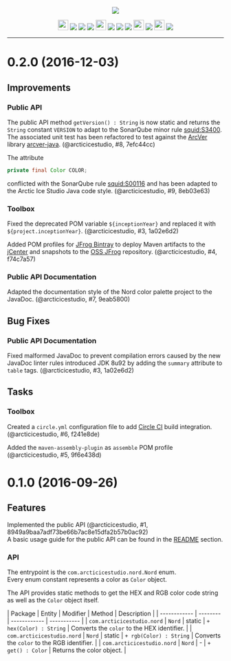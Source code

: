 <p align="center"><img src="https://cdn.rawgit.com/arcticicestudio/nord-java/develop/src/main/assets/nord-java-banner.svg"/></p>

<p align="center"><img src="https://assets-cdn.github.com/favicon.ico" width=24 height=24/> <a href="https://github.com/arcticicestudio/nord-java/releases/latest"><img src="https://img.shields.io/github/release/arcticicestudio/nord-java.svg"/></a> <a href="https://github.com/arcticicestudio/nord-java/releases/latest"><img src="https://img.shields.io/badge/pre--release---_-blue.svg"/></a> <a href="https://github.com/arcticicestudio/nord/releases/tag/v0.2.0"><img src="https://img.shields.io/badge/Nord-0.2.0-blue.svg"/></a> <img src="http://central.sonatype.org/favicon.ico" width=24 height=24/> <a href="http://search.maven.org/#search%7Cgav%7C1%7Cg%3A%22com.arcticicestudio%22%20AND%20a%3A%22nord-java%22"><img src="https://img.shields.io/maven-central/v/com.arcticicestudio/nord-java.svg"/></a> <img src="https://oss.sonatype.org/favicon.ico"/> <a href="https://oss.sonatype.org/content/repositories/snapshots/com/arcticicestudio/nord-java"><img src="https://img.shields.io/badge/snapshot-0.2.0--SNAPSHOT-blue.svg"/></a> <img src="https://bintray.com/favicon.ico" width=24 height=24/> <a href='https://bintray.com/arcticicestudio/Nord/nord-java/_latestVersion'><img src='https://api.bintray.com/packages/arcticicestudio/Nord/nord-java/images/download.svg'></a> <img src="https://oss.jfrog.org/webapp/images/favicon.40285.ico" width=24 height=24/> <a href="https://oss.jfrog.org/webapp/#/artifacts/browse/tree/General/oss-snapshot-local/com/arcticicestudio/nord-java"><img src="https://img.shields.io/badge/artifactory-0.2.0--SNAPSHOT-green.svg"/></a></p>

---

# 0.2.0 (2016-12-03)
## Improvements
### Public API
The public API method `getVersion() : String` is now static and returns the `String` constant `VERSION` to adapt to the SonarQube minor rule [squid:S3400](https://sonarqube.com/coding_rules#q=squid%3AS3400).
The associated unit test has been refactored to test against the [ArcVer](https://github.com/arcticicestudio/arcver) library [arcver-java](https://github.com/arcticicestudio/arcver). (@arcticicestudio, #8, 7efc44cc)

The attribute
```java
private final Color COLOR;
```
conflicted with the SonarQube rule [squid:S00116](https://sonarqube.com/coding_rules#q=squid%3AS00116) and has been adapted to the Arctic Ice Studio Java code style. (@arcticicestudio, #9, 8eb03e63)

### Toolbox
Fixed the deprecated POM variable `${inceptionYear}` and replaced it with `${project.inceptionYear}`. (@arcticicestudio, #3, 1a02e6d2)

Added POM profiles for [JFrog Bintray](https://bintray.com) to deploy Maven artifacts to the [jCenter](https://bintray.com/bintray/jcenter) and snapshots to the [OSS JFrog](https://oss.jfrog.org) repository. (@arcticicestudio, #4, f74c7a57)

### Public API Documentation
Adapted the documentation style of the Nord color palette project to the JavaDoc. (@arcticicestudio, #7, 9eab5800)

## Bug Fixes
### Public API Documentation
Fixed malformed JavaDoc to prevent compilation errors caused by the new JavaDoc linter rules introduced JDK 8u92 by adding the `summary` attribute to `table` tags. (@arcticicestudio, #3, 1a02e6d2)

## Tasks
### Toolbox
Created a `circle.yml` configuration file to add [Circle CI](https://circleci.com) build integration. (@arcticicestudio, #6, f241e8de)

Added the `maven-assembly-plugin` as `assemble` POM profile (@arcticicestudio, #5, 9f6e438d)

# 0.1.0 (2016-09-26)
## Features
Implemented the public API (@arcticicestudio, #1, 8949a9baa7adf73be66b7ac8e15dfa2b57b0ac92)  
A basic usage guide for the public API can be found in the [README](https://github.com/arcticicestudio/nord-java/blob/develop/README.md#usage-guide) section.

### API
The entrypoint is the `com.arcticicestudio.nord.Nord` enum.  
Every enum constant represents a color as `Color` object.

The API provides static methods to get the HEX and RGB color code string as well as the `Color` object itself.

| Package | Entity | Modifier | Method | Description |
| ------------ | -------- | ------------ | ----------- |
| `com.arcticicestudio.nord` | `Nord` | static | `+ hex(Color) : String` | Converts the `color` to the HEX identifier. |
| `com.arcticicestudio.nord` | `Nord` | static | `+ rgb(Color) : String` | Converts the `color` to the RGB identifier. |
| `com.arcticicestudio.nord` | `Nord` | - | `+ get() : Color` | Returns the color object. |
